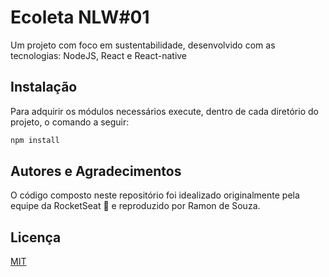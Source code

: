 # Ecoleta NLW#01
 
Um projeto com foco em sustentabilidade, desenvolvido com as tecnologias: NodeJS, React e React-native

## Instalação

Para adquirir os módulos necessários execute, dentro de cada diretório do projeto, o comando a seguir:

```bash
npm install
```


## Autores e Agradecimentos
O código composto neste repositório foi idealizado originalmente pela equipe da RocketSeat :rocket: e reproduzido por Ramon de Souza.

## Licença
[MIT](https://choosealicense.com/licenses/mit/)
